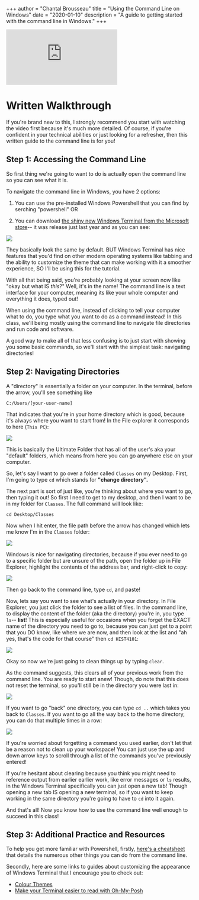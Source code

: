 +++
author = "Chantal Brousseau"
title = "Using the Command Line on Windows"
date = "2020-01-10"
description = "A guide to getting started with the command line in Windows."
+++

<iframe src="https://youtu.be/nmZpVYRJFzg" style="border:none;"></iframe>

# Written Walkthrough

If you're brand new to this, I strongly recommend you start with watching the video first because it's much more detailed. Of course, if you're confident in your technical abilities or just looking for a refresher, then this written guide to the command line is for you!

## Step 1: Accessing the Command Line

So first thing we're going to want to do is actually open the command line so you can see what it is.

To navigate the command line in Windows, you have 2 options:

1) You can use the pre-installed Windows Powershell that you can find by serching "powershell" OR

2) You can download [the shiny new Windows Terminal from the Microsoft store](https://www.microsoft.com/en-ca/p/windows-terminal/9n0dx20hk701?activetab=pivot:overviewtab)-- it was release just last year and as you can see:

![](images/command-line/cmdlnw1.png)

They basically look the same by default. BUT Windows Terminal has nice features that you'd find on other modern operating systems like tabbing and the ability to customize the theme that can make working with it a smoother experience, SO I'll be using this for the tutorial.

With all that being said, you're probably looking at your screen now like "okay but what IS *this*?" Well, it's in the name! The command line is a text interface for your computer, meaning its like your whole computer and everything it does, typed out!

When using the command line, instead of clicking to tell your computer what to do, you type what you want to do as a command instead! In this class, we'll being mostly using the command line to navigate file directories and run code and software.

A good way to make all of that less confusing is to just start with showing you some basic commands, so we'll start with the simplest task: navigating directories!

## Step 2: Navigating Directories

A "directory" is essentially a folder on your computer. In the terminal, before the arrow, you'll see something like

```
C:/Users/[your-user-name]
```

That indicates that you're in your home directory which is good, because it's always where you want to start from! In the File explorer it corresponds to here (`This PC`):

![](images/command-line/cmdlnw2.png)

This is basically the Ultimate Folder that has all of the user's aka your "default" folders, which means from here you can go anywhere else on your computer.

So, let's say I want to go over a folder called `Classes` on my Desktop. First, I'm going to type `cd` which stands for **"change directory".**

The next part is sort of just like, you're thinking about where you want to go, then typing it out! So first I need to get to my desktop, and then I want to be in my folder for `Classes`. The full command will look like:

```
cd Desktop/Classes
```

Now when I hit enter, the file path before the arrow has changed which lets me know I'm in the `Classes` folder:

![](images/command-line/cmdlnw3.png)

Windows is nice for navigating directories, because if you ever need to go to a specific folder but are unsure of the path, open the folder up in File Explorer, highlight the contents of the address bar, and right-click to copy:

![](images/command-line/cmdlnw4.png)

Then go back to the command line, type `cd`, and paste!

Now, lets say you want to see what's actually in your directory. In File Explorer, you just click the folder to see a list of files. In the command line, to display the content of the folder (aka the directory) you're in, you type `ls`-- **list**! This is especially useful for occasions when you forget the EXACT name of the directory you need to go to, because you can just get to a point that you DO know, like where we are now, and then look at the list and "ah yes, that's the code for that course" then `cd HIST4101`:

![](images/command-line/cmdlnw5.png)

Okay so now we're just going to clean things up by typing `clear`.

As the command suggests, this clears all of your previous work from the command line. You are ready to start anew! Though, do note that this does not reset the terminal, so you'll still be in the directory you were last in:

![](images/command-line/cmdlnw6.png)

 If you want to go "back" one directory, you can type `cd ..` which takes you back to `Classes`. If you want to go all the way back to the home directory, you can do that multiple times in a row:

 ![](images/command-line/cmdlnw7.png)

If you're worried about forgetting a command you used earlier, don't let that be a reason not to clean up your workspace! You can just use the up and down arrow keys to scroll through a list of the commands you've previously entered!

If you're hesitant about clearing because you think you might need to reference output from earlier earlier work, like error messages or `ls` results, in the Windows Terminal specifically you can just open a new tab! Though opening a new tab IS opening a new terminal, so if you want to keep working in the same directory you're going to have to `cd` into it again.

And that's all! Now you know how to use the command line well enough to succeed in this class!

## Step 3: Additional Practice and Resources

To help you get more familiar with Powershell, firstly, [here's a cheatsheet](https://www.comparitech.com/net-admin/powershell-cheat-sheet/) that details the numerous other things you can do from the command line.

Secondly, here are some links to guides about customizing the appearance of Windows Terminal that I encourage you to check out:

- [Colour Themes](https://windowsterminalthemes.dev/)
- [Make your Terminal easier to read with Oh-My-Posh](https://github.com/JanDeDobbeleer/oh-my-posh)
